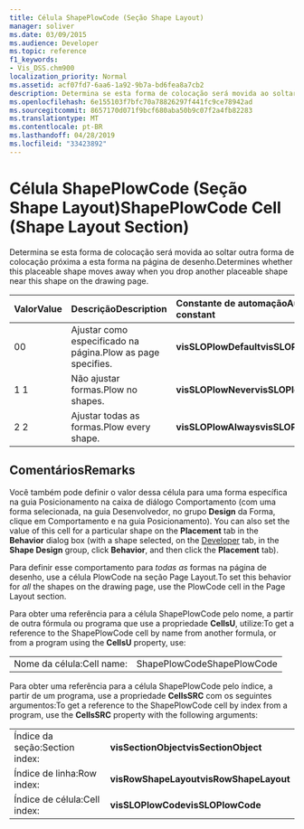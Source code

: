 ```yaml
---
title: Célula ShapePlowCode (Seção Shape Layout)
manager: soliver
ms.date: 03/09/2015
ms.audience: Developer
ms.topic: reference
f1_keywords:
- Vis_DSS.chm900
localization_priority: Normal
ms.assetid: acf07fd7-6aa6-1a92-9b7a-bd6fea8a7cb2
description: Determina se esta forma de colocação será movida ao soltar outra forma de colocação próxima a esta forma na página de desenho.
ms.openlocfilehash: 6e155103f7bfc70a78826297f441fc9ce78942ad
ms.sourcegitcommit: 8657170d071f9bcf680aba50b9c07f2a4fb82283
ms.translationtype: MT
ms.contentlocale: pt-BR
ms.lasthandoff: 04/28/2019
ms.locfileid: "33423892"
---
```

# <a name="shapeplowcode-cell-shape-layout-section"></a><span data-ttu-id="eb080-103">Célula ShapePlowCode (Seção Shape Layout)</span><span class="sxs-lookup"><span data-stu-id="eb080-103">ShapePlowCode Cell (Shape Layout Section)</span></span>

<span data-ttu-id="eb080-104">Determina se esta forma de colocação será movida ao soltar outra forma de colocação próxima a esta forma na página de desenho.</span><span class="sxs-lookup"><span data-stu-id="eb080-104">Determines whether this placeable shape moves away when you drop another placeable shape near this shape on the drawing page.</span></span>
  
|<span data-ttu-id="eb080-105">**Valor**</span><span class="sxs-lookup"><span data-stu-id="eb080-105">**Value**</span></span>|<span data-ttu-id="eb080-106">**Descrição**</span><span class="sxs-lookup"><span data-stu-id="eb080-106">**Description**</span></span>|<span data-ttu-id="eb080-107">**Constante de automação**</span><span class="sxs-lookup"><span data-stu-id="eb080-107">**Automation constant**</span></span>|
|:-----|:-----|:-----|
|<span data-ttu-id="eb080-108">0</span><span class="sxs-lookup"><span data-stu-id="eb080-108">0</span></span>  <br/> |<span data-ttu-id="eb080-109">Ajustar como especificado na página.</span><span class="sxs-lookup"><span data-stu-id="eb080-109">Plow as page specifies.</span></span>  <br/> |<span data-ttu-id="eb080-110">**visSLOPlowDefault**</span><span class="sxs-lookup"><span data-stu-id="eb080-110">**visSLOPlowDefault**</span></span> <br/> |
|<span data-ttu-id="eb080-111">1 </span><span class="sxs-lookup"><span data-stu-id="eb080-111">1</span></span>  <br/> |<span data-ttu-id="eb080-112">Não ajustar formas.</span><span class="sxs-lookup"><span data-stu-id="eb080-112">Plow no shapes.</span></span>  <br/> |<span data-ttu-id="eb080-113">**visSLOPlowNever**</span><span class="sxs-lookup"><span data-stu-id="eb080-113">**visSLOPlowNever**</span></span> <br/> |
|<span data-ttu-id="eb080-114">2 </span><span class="sxs-lookup"><span data-stu-id="eb080-114">2</span></span>  <br/> |<span data-ttu-id="eb080-115">Ajustar todas as formas.</span><span class="sxs-lookup"><span data-stu-id="eb080-115">Plow every shape.</span></span>  <br/> |<span data-ttu-id="eb080-116">**visSLOPlowAlways**</span><span class="sxs-lookup"><span data-stu-id="eb080-116">**visSLOPlowAlways**</span></span> <br/> |
   
## <a name="remarks"></a><span data-ttu-id="eb080-117">Comentários</span><span class="sxs-lookup"><span data-stu-id="eb080-117">Remarks</span></span>

<span data-ttu-id="eb080-118">Você também pode definir o valor dessa célula para uma forma específica na guia Posicionamento [](run-in-developer-mode-display-the-developer-tab.md) na caixa de diálogo Comportamento (com uma forma  selecionada, na guia Desenvolvedor, no grupo **Design** da Forma, clique em Comportamento e na guia Posicionamento).   </span><span class="sxs-lookup"><span data-stu-id="eb080-118">You can also set the value of this cell for a particular shape on the **Placement** tab in the **Behavior** dialog box (with a shape selected, on the [Developer](run-in-developer-mode-display-the-developer-tab.md) tab, in the **Shape Design** group, click **Behavior**, and then click the **Placement** tab).</span></span> 
  
<span data-ttu-id="eb080-119">Para definir esse comportamento para  *todas as*  formas na página de desenho, use a célula PlowCode na seção Page Layout.</span><span class="sxs-lookup"><span data-stu-id="eb080-119">To set this behavior for  *all*  the shapes on the drawing page, use the PlowCode cell in the Page Layout section.</span></span> 
  
<span data-ttu-id="eb080-120">Para obter uma referência para a célula ShapePlowCode pelo nome, a partir de outra fórmula ou programa que use a propriedade **CellsU**, utilize:</span><span class="sxs-lookup"><span data-stu-id="eb080-120">To get a reference to the ShapePlowCode cell by name from another formula, or from a program using the **CellsU** property, use:</span></span> 
  
|||
|:-----|:-----|
|<span data-ttu-id="eb080-121">Nome da célula:</span><span class="sxs-lookup"><span data-stu-id="eb080-121">Cell name:</span></span>  <br/> |<span data-ttu-id="eb080-122">ShapePlowCode</span><span class="sxs-lookup"><span data-stu-id="eb080-122">ShapePlowCode</span></span>  <br/> |
   
<span data-ttu-id="eb080-123">Para obter uma referência para a célula ShapePlowCode pelo índice, a partir de um programa, use a propriedade **CellsSRC** com os seguintes argumentos:</span><span class="sxs-lookup"><span data-stu-id="eb080-123">To get a reference to the ShapePlowCode cell by index from a program, use the **CellsSRC** property with the following arguments:</span></span> 
  
|||
|:-----|:-----|
|<span data-ttu-id="eb080-124">Índice da seção:</span><span class="sxs-lookup"><span data-stu-id="eb080-124">Section index:</span></span>  <br/> |<span data-ttu-id="eb080-125">**visSectionObject**</span><span class="sxs-lookup"><span data-stu-id="eb080-125">**visSectionObject**</span></span> <br/> |
|<span data-ttu-id="eb080-126">Índice de linha:</span><span class="sxs-lookup"><span data-stu-id="eb080-126">Row index:</span></span>  <br/> |<span data-ttu-id="eb080-127">**visRowShapeLayout**</span><span class="sxs-lookup"><span data-stu-id="eb080-127">**visRowShapeLayout**</span></span> <br/> |
|<span data-ttu-id="eb080-128">Índice de célula:</span><span class="sxs-lookup"><span data-stu-id="eb080-128">Cell index:</span></span>  <br/> |<span data-ttu-id="eb080-129">**visSLOPlowCode**</span><span class="sxs-lookup"><span data-stu-id="eb080-129">**visSLOPlowCode**</span></span> <br/> |
   

